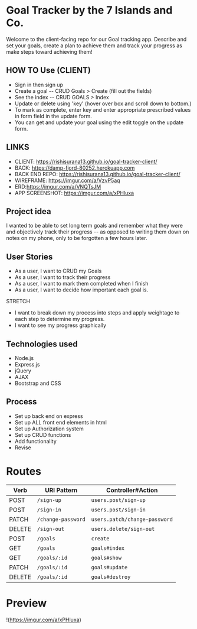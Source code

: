 # Goal Tracker by the 7 Islands and Co.
Welcome to the client-facing repo for our Goal tracking app.
Describe and set your goals, create a plan to achieve them and track your
progress as make steps toward achieving them!

## HOW TO Use (CLIENT)
+ Sign in then sign up
+ Create a goal -- CRUD Goals > Create (fill out the fields)
+ See the index -- CRUD GOALS > Index
+ Update or delete using 'key' (hover over box and scroll down to bottom.)
+ To mark as complete, enter key and enter appropriate prescribed values
in form field in the update form.
+ You can get and update your goal using the edit toggle on the update form.

## LINKS
+ CLIENT: https://rishisurana13.github.io/goal-tracker-client/
+ BACK: https://damp-fjord-80252.herokuapp.com
+ BACK END REPO: https://rishisurana13.github.io/goal-tracker-client/
+ WIREFRAME: https://imgur.com/a/VzvP5aq
+ ERD:https://imgur.com/a/VNQTsJM
+ APP SCREENSHOT: https://imgur.com/a/xPHluxa

## Project idea
I wanted to be able to set long term goals and remember what they were and
objectively track their progress -- as opposed to writing them down on notes on
my phone, only to be forgotten a few hours later.

## User Stories
+ As a user, I want to CRUD my Goals
+ As a user, I want to track their progress
+ As a user, I want to mark them completed when I finish
+ As a user, I want to decide how important each goal is.

STRETCH
+ I want to break down my process into steps and apply weightage to each step
to determine my progress.
+ I want to see my progress graphically
## Technologies used
+ Node.js
+ Express.js
+ jQuery
+ AJAX
+ Bootstrap and CSS

## Process
+ Set up back end on express
+ Set up ALL front end elements in html
+ Set up Authorization system
+ Set up CRUD functions
+ Add functionality
+ Revise

# Routes
| Verb    | URI Pattern            | Controller#Action             |
|---------|------------------------|-------------------------------|
| POST    | `/sign-up`             | `users.post/sign-up`          |
| POST    | `/sign-in`             | `users.post/sign-in`          |
| PATCH   | `/change-password`     | `users.patch/change-password` |
| DELETE  | `/sign-out`            | `users.delete/sign-out`       |
| POST    | `/goals`               | `create`                      |
| GET     | `/goals`               | `goals#index`                 |
| GET     | `/goals/:id`           | `goals#show`                  |
| PATCH   | `/goals/:id`           | `goals#update`                |
| DELETE  | `/goals/:id`           | `goals#destroy`               |

# Preview
!(https://imgur.com/a/xPHluxa)
